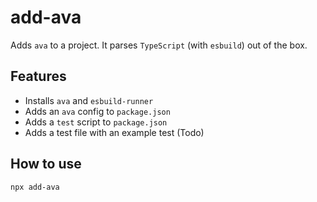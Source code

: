 # add-ava

Adds `ava` to a project. It parses `TypeScript` (with `esbuild`) out of the box.

## Features

- Installs `ava` and `esbuild-runner`
- Adds an `ava` config to `package.json`
- Adds a `test` script to `package.json`
- Adds a test file with an example test (Todo)

## How to use

```sh
npx add-ava
```
